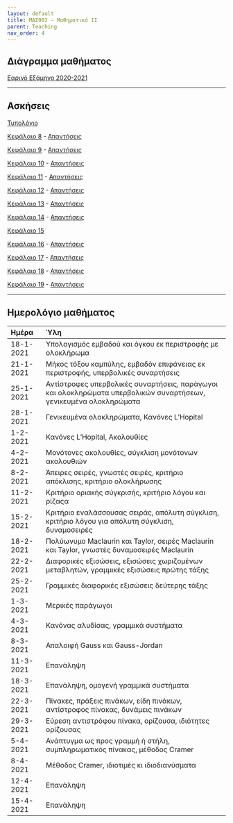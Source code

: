 ```yaml
---
layout: default
title: ΜΑΣ002 - Μαθηματικά ΙΙ
parent: Teaching
nav_order: 4
---
```


## Διάγραμμα μαθήματος

[Εαρινό Εξάμηνο 2020-2021](mas_002_spring_2021_syllabus.pdf)


---

## Ασκήσεις

[Τυπολόγιο](typologio_mas002.pdf)
 
[Κεφάλαιο 8](mas002_askhseis1.pdf) - [Απαντήσεις](mas002_apanthseis1.pdf)

[Κεφάλαιο 9](mas002_askhseis12.pdf) - [Απαντήσεις](mas002_apanthseis12.pdf)

[Κεφάλαιο 10](mas002_askhseis2.pdf) - [Απαντήσεις](mas002_apanthseis2.pdf)

[Κεφάλαιο 11](mas002_askhseis3.pdf) - [Απαντήσεις](mas002_apanthseis3.pdf)

[Κεφάλαιο 12](mas002_askhseis4.pdf) - [Απαντήσεις](mas002_apanthseis4.pdf)

[Κεφάλαιο 13](mas002_askhseis5.pdf) - [Απαντήσεις](mas002_apanthseis5.pdf)

[Κεφάλαιο 14](mas002_askhseis6.pdf) - [Απαντήσεις](mas002_apanthseis6.pdf)

[Κεφάλαιο 15](mas002_askhseis11.pdf)

[Κεφάλαιο 16](mas002_askhseis7.pdf) - [Απαντήσεις](mas002_apanthseis7.pdf)

[Κεφάλαιο 17](mas002_askhseis8.pdf) - [Απαντήσεις](mas002_apanthseis8.pdf)

[Κεφάλαιο 18](mas002_askhseis9.pdf) - [Απαντήσεις](mas002_apanthseis9.pdf)

[Κεφάλαιο 19](mas002_askhseis10.pdf) - [Απαντήσεις](mas002_apanthseis10.pdf)


---


## Ημερολόγιο μαθήματος
 
|Ημέρα | Ύλη |
|:-------------|:------------------|
|18-1-2021 | Υπολογισμός εμβαδού και όγκου εκ περιστροφής με ολοκλήρωμα |
|21-1-2021 | Μήκος τόξου καμπύλης, εμβαδόν επιφάνειας εκ περιστροφής, υπερβολικές συναρτήσεις |
|25-1-2021 | Αντίστροφες υπερβολικές συναρτήσεις, παράγωγοι και ολοκληρώματα υπερβολικών συναρτήσεων, γενικευμένα ολοκληρώματα |
|28-1-2021 | Γενικευμένα ολοκληρώματα, Κανόνες L’Hopital |
|1-2-2021 | Κανόνες L’Hopital, Ακολουθίες |
|4-2-2021 | Μονότονες ακολουθίες, σύγκλιση μονότονων ακολουθιών |
|8-2-2021 | Άπειρες σειρές, γνωστές σειρές, κριτήριο απόκλισης, κριτήριο ολοκλήρωσης |
|11-2-2021 | Κριτήριο οριακής σύγκρισής, κριτήριο λόγου και ρίζαςα |
|15-2-2021 | Κριτήριο εναλάσσουσας σειράς, απόλυτη σύγκλιση, κριτήριο λόγου για απόλυτη σύγκλιση, δυναμοσειρές |
|18-2-2021 | Πολύωνυμο Maclaurin και Taylor, σειρές Maclaurin και Taylor, γνωστές δυναμοσειρές Maclaurin |
|22-2-2021 | Διαφορικές εξισώσεις, εξισώσεις χωριζομένων μεταβλητών, γραμμικές εξισώσεις πρώτης τάξης |
|25-2-2021 | Γραμμικές διαφορικές εξισώσεις δεύτερης τάξης |
|1-3-2021 | Μερικές παράγωγοι |
|4-3-2021 | Κανόνας αλυδίσας, γραμμικά συστήματα |
|8-3-2021 | Απαλοιφή Gauss και Gauss-Jordan |
|11-3-2021 | Επανάληψη |
|18-3-2021 | Επανάληψη, ομογενή γραμμικά συστήματα |
|22-3-2021 | Πίνακες, πράξεις πινάκων, είδη πινάκων, αντίστροφος πίνακας, δυνάμεις πινάκων |
|29-3-2021 | Εύρεση αντιστρόφου πίνακα, ορίζουσα, ιδιότητες ορίζουσας |
|5-4-2021 | Ανάπτυγμα ως προς γραμμή ή στήλη, συμπληρωματικός πίνακας, μέθοδος Cramer |
|8-4-2021 | Μέθοδος Cramer, ιδιοτιμές κι ιδιοδιανύσματα |
|12-4-2021 | Επανάληψη |
|15-4-2021 | Επανάληψη |


